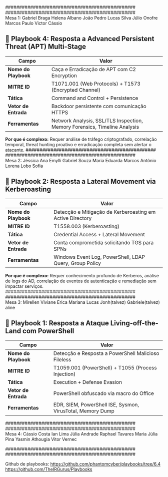 ###############################################<br>
###############################################<br>
Mesa 1:
Gabriel Braga
Helena Albano
João Pedro
Lucas Silva
Júlio Onofre
Marcos Paulo
Victor Cássio

## 🎯 **Playbook 4: Resposta a Advanced Persistent Threat (APT) Multi-Stage**

| Campo | Valor |
|-------|-------|
| **Nome do Playbook** | Caça e Erradicação de APT com C2 Encryption |
| **MITRE ID** | T1071.001 (Web Protocols) + T1573 (Encrypted Channel) |
| **Tática** | Command and Control + Persistence |
| **Vetor de Entrada** | Backdoor persistente com comunicação HTTPS |
| **Ferramentas** | Network Analysis, SSL/TLS Inspection, Memory Forensics, Timeline Analysis |

**Por que é complexo:** Requer análise de tráfego criptografado, correlação temporal, threat hunting proativo e erradicação completa sem alertar o atacante.
###############################################<br>
###############################################<br>
Mesa 2:
Jéssica
Ana Emylli
Gabriel Souza
Maria Eduarda
Marcos Antônio
Lorena Lobo
Sofia
## 🎯 **Playbook 2: Resposta a Lateral Movement via Kerberoasting**

| Campo | Valor |
|-------|-------|
| **Nome do Playbook** | Detecção e Mitigação de Kerberoasting em Active Directory |
| **MITRE ID** | T1558.003 (Kerberoasting) |
| **Tática** | Credential Access + Lateral Movement |
| **Vetor de Entrada** | Conta comprometida solicitando TGS para SPNs |
| **Ferramentas** | Windows Event Log, PowerShell, LDAP Query, Group Policy |

**Por que é complexo:** Requer conhecimento profundo de Kerberos, análise de logs do AD, correlação de eventos de autenticação e remediação sem impactar serviços.
###############################################<br>
###############################################<br>
Mesa 3:
Mirellen
Viviane 
Erica
Mariana
Lucas
Jonh(talvez)
Gabriele(talvez)
aline
## 🎯 **Playbook 1: Resposta a Ataque Living-off-the-Land com PowerShell**

| Campo | Valor |
|-------|-------|
| **Nome do Playbook** | Detecção e Resposta a PowerShell Malicioso Fileless |
| **MITRE ID** | T1059.001 (PowerShell) + T1055 (Process Injection) |
| **Tática** | Execution + Defense Evasion |
| **Vetor de Entrada** | PowerShell obfuscado via macro do Office |
| **Ferramentas** | EDR, SIEM, PowerShell ISE, Sysmon, VirusTotal, Memory Dump |
###############################################<br>
###############################################<br>
Mesa 4:
Cássio Costa
Ian Lima
Júlia Andrade
Raphael Tavares
Maria Júlia Pina
Yasmin Athougia
Vitor Vernec

###############################################<br>
###############################################<br>



Github de playbooks:
https://github.com/phantomcyber/playbooks/tree/6.4
https://github.com/TheIRGurus/Playbooks


